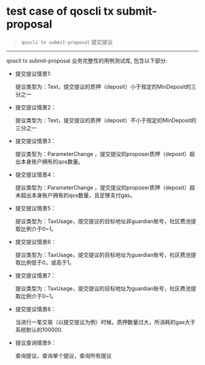 # test case of qoscli tx submit-proposal

> `qoscli tx submit-proposal` 提交提议

---

qoscli tx submit-proposal 业务完整性的用例测试库, 包含以下部分:

* 提交提议情景1:
  
    提议类型为：Text，提交提议的质押（deposit）小于规定的MinDeposit的三分之一

* 提交提议情景2：

    提议类型为：Text，提交提议的质押（deposit）不小于规定的MinDeposit的三分之一

* 提交提议情景3：

    提议类型为：ParameterChange ，提交提议的proposer质押（deposit）超出本身账户拥有的qos数量。

* 提交提议情景4：

    提议类型为：ParameterChange ，提交提议的proposer质押（deposit）超未超出本身账户拥有的qos数量，且足够支付gas。

* 提交提议情景5：

    提议类型为：TaxUsage，提交提议的目标地址非guardian账号，社区费池提取比例介于0~1。

* 提交提议情景6：

    提议类型为：TaxUsage，提交提议的目标地址为guardian账号，社区费池提取比例低于0，或高于1。

* 提交提议情景7：

    提议类型为：TaxUsage，提交提议的目标地址为guardian账号，社区费池提取比例介于0~1。

* 提交提议情景8：

    当进行一笔交易（以提交提议为例）时候，质押数量过大，所消耗的gas大于系统默认的100000.

* 提议查询情景9：

    查询提议，查询单个提议，查询所有提议
